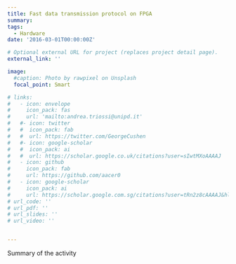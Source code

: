 ```yaml
--- 
title: Fast data transmission protocol on FPGA
summary: 
tags:
  - Hardware
date: '2016-03-01T00:00:00Z'

# Optional external URL for project (replaces project detail page).
external_link: ''

image:
  #caption: Photo by rawpixel on Unsplash
  focal_point: Smart

# links:
#   - icon: envelope
#     icon_pack: fas
#     url: 'mailto:andrea.triossi@unipd.it'
#   #- icon: twitter
#   #  icon_pack: fab
#   #  url: https://twitter.com/GeorgeCushen
#   #- icon: google-scholar
#   #  icon_pack: ai
#   #  url: https://scholar.google.co.uk/citations?user=sIwtMXoAAAAJ
#   - icon: github
#     icon_pack: fab
#     url: https://github.com/aacer0
#   - icon: google-scholar
#     icon_pack: ai
#     url: https://scholar.google.com.sg/citations?user=tRn2z8cAAAAJ&hl=en
# url_code: ''
# url_pdf: ''
# url_slides: ''
# url_video: ''


---
```


Summary of the activity